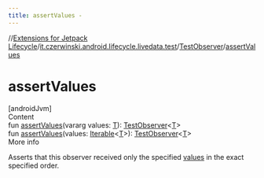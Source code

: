 ```yaml
---
title: assertValues -
---
```

//[Extensions for Jetpack Lifecycle](../../../index.md)/[it.czerwinski.android.lifecycle.livedata.test](../index.md)/[TestObserver](index.md)/[assertValues](assert-values.md)



# assertValues  
[androidJvm]  
Content  
fun [assertValues](assert-values.md)(vararg values: [T](index.md)): [TestObserver](index.md)<[T](index.md)>  
fun [assertValues](assert-values.md)(values: [Iterable](https://kotlinlang.org/api/latest/jvm/stdlib/kotlin.collections/-iterable/index.html)<[T](index.md)>): [TestObserver](index.md)<[T](index.md)>  
More info  


Asserts that this observer received only the specified [values](assert-values.md) in the exact specified order.

  



